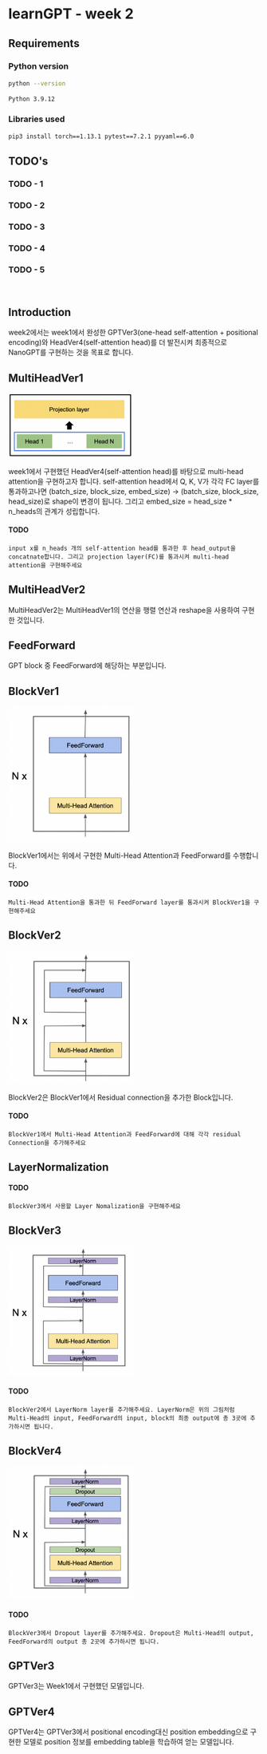 # learnGPT - week 2

## Requirements

### Python version
```bash
python --version
```
```text
Python 3.9.12
```
### Libraries used
```bash
pip3 install torch==1.13.1 pytest==7.2.1 pyyaml==6.0
```

## TODO's


### TODO - 1


### TODO - 2


### TODO - 3


### TODO - 4


### TODO - 5

<br>

## Introduction
week2에서는 week1에서 완성한 GPTVer3(one-head self-attention + positional encoding)와 HeadVer4(self-attention head)를 더 발전시켜 최종적으로 NanoGPT를 구현하는 것을 목표로 합니다.



## MultiHeadVer1
<img src='img/Multi-Head Attention.png' width=250>  

week1에서 구현했던 HeadVer4(self-attention head)를 바탕으로 multi-head attention을 구현하고자 합니다. self-attention head에서 Q, K, V가 각각 FC layer를 통과하고나면 (batch_size, block_size, embed_size) → (batch_size, block_size, head_size)로 shape이 변경이 됩니다. 그리고 embed_size = head_size * n_heads의 관계가 성립합니다.

#### TODO
`input x를 n_heads 개의 self-attention head를 통과한 후 head_output을 concatnate합니다. 그리고 projection layer(FC)를 통과시켜 multi-head attention을 구현해주세요`



## MultiHeadVer2
MultiHeadVer2는 MultiHeadVer1의 연산을 행렬 연산과 reshape을 사용하여 구현한 것입니다.



## FeedForward

GPT block 중 FeedForward에 해당하는 부분입니다.



## BlockVer1
<img src='img/BlockVer1.png' width=250>

BlockVer1에서는 위에서 구현한 Multi-Head Attention과 FeedForward를 수행합니다.

#### TODO
`Multi-Head Attention을 통과한 뒤 FeedForward layer를 통과시켜 BlockVer1을 구현해주세요`



## BlockVer2
<img src='img/BlockVer2.png' width=250>

BlockVer2은 BlockVer1에서 Residual connection을 추가한 Block입니다.

#### TODO
`BlockVer1에서 Multi-Head Attention과 FeedForward에 대해 각각 residual Connection을 추가해주세요`



## LayerNormalization
#### TODO
`BlockVer3에서 사용할 Layer Nomalization을 구현해주세요`



## BlockVer3
<img src='img/BlockVer3.png' width=250>

#### TODO
`BlockVer2에서 LayerNorm layer를 추가해주세요. LayerNorm은 위의 그림처럼 Multi-Head의 input, FeedForward의 input, block의 최종 output에 총 3곳에 추가하시면 됩니다.`



## BlockVer4
<img src='img/BlockVer4.png' width=250>

#### TODO
`BlockVer3에서 Dropout layer를 추가해주세요. Dropout은 Multi-Head의 output, FeedForward의 output 총 2곳에 추가하시면 됩니다.`



## GPTVer3
GPTVer3는 Week1에서 구현했던 모델입니다.



## GPTVer4
GPTVer4는 GPTVer3에서 positional encoding대신 position embedding으로 구현한 모델로 position 정보를 embedding table을 학습하여 얻는 모델입니다.
